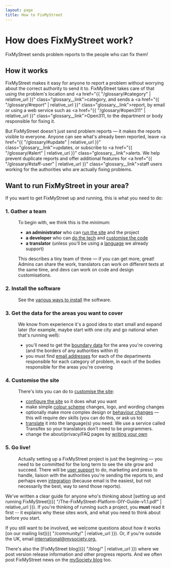 ```yaml
---
layout: page
title: How to FixMyStreet
---
```


# How does FixMyStreet work?

<p class="lead">
  FixMyStreet sends problem reports to the people who can fix them!
</p>

##  How it works

FixMyStreet makes it easy for anyone to report a problem without worrying about
the correct authority to send it to. FixMyStreet takes care of that using the
problem's location and <a href="{{ "/glossary/#category" | relative_url }}"
class="glossary__link">category</a>, and sends a
<a href="{{ "/glossary/#report" | relative_url }}" class="glossary__link">report</a>, 
by email or using a web service such as <a href="{{ "/glossary/#open311" | relative_url }}"
class="glossary__link">Open311</a>, to the department or body responsible for fixing
it.

But FixMyStreet doesn't just send problem reports &mdash; it makes the reports
visible to everyone. Anyone can see what's already been reported, leave <a
href="{{ "/glossary/#update" | relative_url }}" class="glossary__link">updates</a>, or
subscribe to <a href="{{ "/glossary/#alert" | relative_url }}"
class="glossary__link">alerts</a>. We help prevent duplicate reports and offer
additional features for <a href="{{ "/glossary/#staff-user" | relative_url }}"
class="glossary__link">staff users</a> working for the authorities who are actually
fixing problems.


## Want to run FixMyStreet in your area?

If you want to get FixMyStreet up and running, this is what you need to do:

<dl class="reveal-on-click" data-reveal-noun="steps">
  <dt>
    <h3 id="gather_a_team">1. Gather a team</h3>
  </dt>
  <dd>
    <p>
      To begin with, we think this is the <em>minimum</em>:
    </p>
    <ul>
      <li>
        <strong>an administrator</strong> who can 
        <a href="{{ "/running" | relative_url }}">run the site</a> and the project
      </li>
      <li>
        <strong>a developer</strong> who can 
        <a href="{{ "/install" | relative_url }}">do the tech</a> and 
        <a href="{{ "/customising" | relative_url }}">customise the code</a>
      </li>
      <li>
        <strong>a translator</strong> (unless you'll be using a 
        <a href="{{ "/customising/language" | relative_url }}">language</a>
        we already support)
      </li>
    </ul>
    <p>
      This describes a tiny team of three &mdash; if you can get more, great!
      Admins can share the work, translators can work on different texts at the
      same time, and devs can work on code and design customisations.
    </p>
  </dd>
  <dt>
    <h3 id="install_the_software">2. Install the software</h3>
  </dt>
  <dd>
    <p>See the <a href="{{ "/install/" | relative_url }}">various ways to install</a> the software.</p>
  </dd>  
  <dt>
    <h3 id="get_the_data_for_the_areas_you_want_to_cover">3. Get the data for the areas you want to cover</h3>
  </dt>
  <dd>
    <p>
      We know from experience it's a good idea to start small and expand later (for
      example, maybe start with one city and go national when that's running well):
    </p>
    <ul>
      <li>
        you'll need to get the 
        <a href="{{ "/customising/boundaries" | relative_url }}">boundary data</a>
        for the area you're covering (and the borders of any authorities within it)
      </li>
      <li>
        you must find 
        <a href="{{ "/running/bodies_and_contacts" | relative_url }}">email addresses</a>
         for each of the departments responsible for each category of problem,
         in each of the bodies responsible for the areas you're covering
      </li>
    </ul>
  </dd>
  <dt>
    <h3 id="customise_the_site">4. Customise the site</h3>
  </dt>
  <dd>
    There's lots you can do to 
    <a href="{{ "/customising" | relative_url }}">customise the site</a>:
    <ul>
      <li>
        <a href="{{ "/customising/config" | relative_url }}">configure the site</a>
        so it does what you want
      </li>
      <li>
        make simple <a href="{{ "/customising/css" | relative_url }}">colour scheme</a> changes, 
        logo, and wording changes 
      </li>
      <li>
        optionally make more complex design or 
        <a href="{{ "/customising/cobrand-module" | relative_url }}">behaviour changes</a>
        &mdash; this will require dev skills (you can do this, or ask us to)
      </li>
      <li>
        <a href="{{ "/customising/language" | relative_url }}">translate</a>
        it into the language(s) you need. We use a service called
        Transifex so your translators don't need to be programmers.
      </li>
      <li>
        change the about/privacy/FAQ pages by 
        <a href="{{ "/customising/templates" | relative_url }}">writing your own</a>
      </li>
    </ul>
    
  </dd>
  <dt>
    <h3 id="go_live">5.  Go live!</h3>
  </dt>
  <dd>
    <p>
      Actually setting up a FixMyStreet project is just the beginning &mdash;
      you need to be committed for the long term to see the site grow and
      succeed. There will be
      <a href="{{ "/running/admin_manual" | relative_url }}">user support</a>
      to do, marketing and press to handle, liaison with the authorities you're
      sending the reports to, and perhaps even 
      <a href="{{ "/customising/integration" | relative_url }}">integration</a>
      (because email is the easiest, but not necessarily the best, way to send
      those reports).
    </p>
  </dd>
</dl>

<!-- NB duplicated from /overview -->
We've written a clear guide for anyone who's thinking about [setting up and
running FixMyStreet]({{ "/The-FixMyStreet-Platform-DIY-Guide-v1.1.pdf" | relative_url }}). 
If you're thinking of running such a project, you **must** read it first -- it
explains why these sites work, and what you need to think about before you start.

If you still want to be involved, we welcome questions about how it works
[on our mailing list]({{ "/community/" | relative_url }}).
Or, if you're outside the UK, email
<a href="mailto:international&#64;mysociety.org">international&#64;mysociety.org.</a>

There's also the [FixMyStreet blog]({{ "/blog/" | relative_url }}) where we post version release
information and other progress reports. And we often post FixMyStreet news on
the <a href="https://www.mysociety.org/blog/">mySociety blog</a> too.
